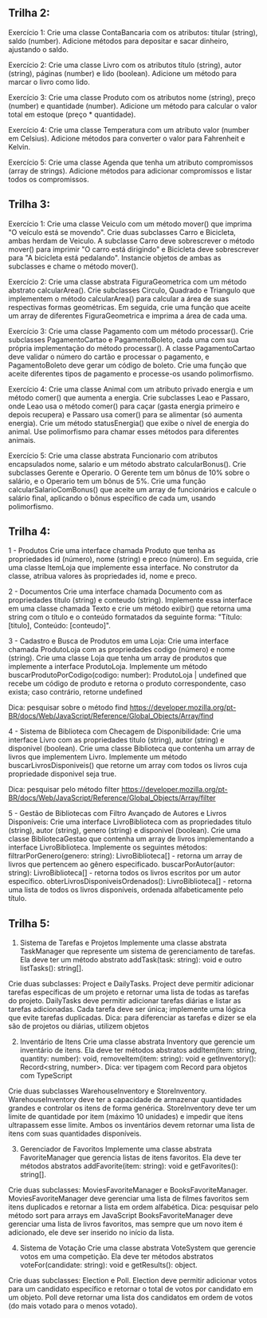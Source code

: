## Trilha 2:

Exercício 1: 
Crie uma classe ContaBancaria com os atributos: titular (string), saldo (number). Adicione métodos para depositar e sacar dinheiro, ajustando o saldo.

Exercício 2: 
Crie uma classe Livro com os atributos título (string), autor (string), páginas (number) e lido (boolean). Adicione um método para marcar o livro como lido.

Exercício 3: 
Crie uma classe Produto com os atributos nome (string), preço (number) e quantidade (number). Adicione um método para calcular o valor total em estoque (preço * quantidade).

Exercício 4: 
Crie uma classe Temperatura com um atributo valor (number em Celsius). Adicione métodos para converter o valor para Fahrenheit e Kelvin.

Exercício 5: 
Crie uma classe Agenda que tenha um atributo compromissos (array de strings). Adicione métodos para adicionar compromissos e listar todos os compromissos.

## Trilha 3:

Exercício 1: 
Crie uma classe Veiculo com um método mover() que imprima "O veículo está se movendo". Crie duas subclasses Carro e Bicicleta, ambas herdam de Veiculo. A subclasse Carro deve sobrescrever o método mover() para imprimir "O carro está dirigindo" e Bicicleta deve sobrescrever para "A bicicleta está pedalando". Instancie objetos de ambas as subclasses e chame o método mover().

Exercício 2:
Crie uma classe abstrata FiguraGeometrica com um método abstrato calcularArea(). Crie subclasses Circulo, Quadrado e Triangulo que implementem o método calcularArea() para calcular a área de suas respectivas formas geométricas. Em seguida, crie uma função que aceite um array de diferentes FiguraGeometrica e imprima a área de cada uma.

Exercício 3:
Crie uma classe Pagamento com um método processar(). Crie subclasses PagamentoCartao e PagamentoBoleto, cada uma com sua própria implementação do método processar(). A classe PagamentoCartao deve validar o número do cartão e processar o pagamento, e PagamentoBoleto deve gerar um código de boleto. Crie uma função que aceite diferentes tipos de pagamento e processe-os usando polimorfismo.

Exercício 4:
Crie uma classe Animal com um atributo privado energia e um método comer() que aumenta a energia. Crie subclasses Leao e Passaro, onde Leao usa o método comer() para caçar (gasta energia primeiro e depois recupera) e Passaro usa comer() para se alimentar (só aumenta energia). Crie um método statusEnergia() que exibe o nível de energia do animal. Use polimorfismo para chamar esses métodos para diferentes animais.

Exercício 5:
Crie uma classe abstrata Funcionario com atributos encapsulados nome, salario e um método abstrato calcularBonus(). Crie subclasses Gerente e Operario. O Gerente tem um bônus de 10% sobre o salário, e o Operario tem um bônus de 5%. Crie uma função calcularSalarioComBonus() que aceite um array de funcionários e calcule o salário final, aplicando o bônus específico de cada um, usando polimorfismo.


## Trilha 4:

1 - Produtos
Crie uma interface chamada Produto que tenha as propriedades id (número), nome (string) e preco (número).
Em seguida, crie uma classe ItemLoja que implemente essa interface.
No construtor da classe, atribua valores às propriedades id, nome e preco.

2 - Documentos
Crie uma interface chamada Documento com as propriedades titulo (string) e conteudo (string).
Implemente essa interface em uma classe chamada Texto e crie um método exibir() que retorna uma string com o título e o conteúdo formatados da seguinte forma: "Título: [titulo], Conteúdo: [conteudo]".

3 - Cadastro e Busca de Produtos em uma Loja:
Crie uma interface chamada ProdutoLoja com as propriedades codigo (número) e nome (string).
Crie uma classe Loja que tenha um array de produtos que implemente a interface ProdutoLoja.
Implemente um método buscarProdutoPorCodigo(codigo: number): ProdutoLoja | undefined que recebe um código de produto e retorna o produto correspondente, caso exista; caso contrário, retorne undefined

Dica: pesquisar sobre o método find https://developer.mozilla.org/pt-BR/docs/Web/JavaScript/Reference/Global_Objects/Array/find

4 - Sistema de Biblioteca com Checagem de Disponibilidade:
Crie uma interface Livro com as propriedades titulo (string), autor (string) e disponivel (boolean).
Crie uma classe Biblioteca que contenha um array de livros que implementem Livro.
Implemente um método buscarLivrosDisponiveis() que retorne um array com todos os livros cuja propriedade disponivel seja true. 

Dica: pesquisar pelo método filter https://developer.mozilla.org/pt-BR/docs/Web/JavaScript/Reference/Global_Objects/Array/filter

5 - Gestão de Bibliotecas com Filtro Avançado de Autores e Livros Disponíveis:
Crie uma interface LivroBiblioteca com as propriedades titulo (string), autor (string), genero (string) e disponivel (boolean).
Crie uma classe BibliotecaGestao que contenha um array de livros implementando a interface LivroBiblioteca.
Implemente os seguintes métodos:
filtrarPorGenero(genero: string): LivroBiblioteca[] - retorna um array de livros que pertencem ao gênero especificado.
buscarPorAutor(autor: string): LivroBiblioteca[] - retorna todos os livros escritos por um autor específico.
obterLivrosDisponiveisOrdenados(): LivroBiblioteca[] - retorna uma lista de todos os livros disponíveis, ordenada alfabeticamente pelo título.

## Trilha 5:

1. Sistema de Tarefas e Projetos
Implemente uma classe abstrata TaskManager que represente um sistema de gerenciamento de tarefas. Ela deve ter um método abstrato addTask(task: string): void e outro listTasks(): string[].

Crie duas subclasses: Project e DailyTasks.
Project deve permitir adicionar tarefas específicas de um projeto e retornar uma lista de todas as tarefas do projeto.
DailyTasks deve permitir adicionar tarefas diárias e listar as tarefas adicionadas.
Cada tarefa deve ser única; implemente uma lógica que evite tarefas duplicadas.
Dica: para diferenciar as tarefas e dizer se ela são de projetos ou diárias, utilizem objetos

2. Inventário de Itens
Crie uma classe abstrata Inventory que gerencie um inventário de itens. Ela deve ter métodos abstratos addItem(item: string, quantity: number): void, removeItem(item: string): void e getInventory(): Record<string, number>. Dica: ver tipagem com Record para objetos com TypeScript

Crie duas subclasses WarehouseInventory e StoreInventory.
WarehouseInventory deve ter a capacidade de armazenar quantidades grandes e controlar os itens de forma genérica.
StoreInventory deve ter um limite de quantidade por item (máximo 10 unidades) e impedir que itens ultrapassem esse limite.
Ambos os inventários devem retornar uma lista de itens com suas quantidades disponíveis.

3. Gerenciador de Favoritos
Implemente uma classe abstrata FavoriteManager que gerencia listas de itens favoritos. Ela deve ter métodos abstratos addFavorite(item: string): void e getFavorites(): string[].

Crie duas subclasses: MoviesFavoriteManager e BooksFavoriteManager.
MoviesFavoriteManager deve gerenciar uma lista de filmes favoritos sem itens duplicados e retornar a lista em ordem alfabética. Dica: pesquisar pelo método sort para arrays em JavaScript
BooksFavoriteManager deve gerenciar uma lista de livros favoritos, mas sempre que um novo item é adicionado, ele deve ser inserido no início da lista. 

4. Sistema de Votação
Crie uma classe abstrata VoteSystem que gerencie votos em uma competição. Ela deve ter métodos abstratos voteFor(candidate: string): void e getResults(): object.

Crie duas subclasses: Election e Poll.
Election deve permitir adicionar votos para um candidato específico e retornar o total de votos por candidato em um objeto.
Poll deve retornar uma lista dos candidatos em ordem de votos (do mais votado para o menos votado).